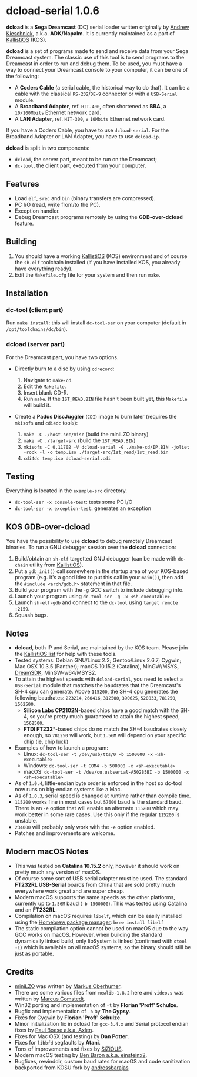 # dcload-serial 1.0.6

**dcload** is a **Sega Dreamcast** (DC) serial loader written originally by 
[Andrew Kieschnick](http://napalm-x.thegypsy.com/andrewk/dc/), a.k.a.
**ADK/Napalm**. It is currently maintained as a part of 
[KallistiOS](http://gamedev.allusion.net/softprj/kos/) (KOS).

**dcload** is a set of programs made to send and receive data from your Sega
Dreamcast system. The classic use of this tool is to send programs to the
Dreamcast in order to run and debug them. To be used, you must have a way to
connect your Dreamcast console to your computer, it can be one of the following:

* A **Coders Cable** (a serial cable, the historical way to do that). It can be
  a cable with the classical `RS-232`/`DE-9` connector or with a 
  `USB-Serial` module.
* A **Broadband Adapter**, ref. `HIT-400`, often shortened as **BBA**, a 
  `10/100Mbits` Ethernet network card.
* A **LAN Adapter**, ref. `HIT-300`, a `10Mbits` Ethernet network card.

If you have a Coders Cable, you have to use `dcload-serial`. For the Broadband
Adapter or LAN Adapter, you have to use `dcload-ip`.

**dcload** is split in two components:

* `dcload`, the server part, meant to be run on the Dreamcast;
* `dc-tool`, the client part, executed from your computer.

## Features

* Load `elf`, `srec` and `bin` (binary transfers are compressed).
* PC I/O (read, write from/to the PC).
* Exception handler.
* Debug Dreamcast programs remotely by using the **GDB-over-dcload** feature.

## Building

1. You should have a working 
   [KallistiOS](http://gamedev.allusion.net/softprj/kos/) (KOS) environment and
   of course the `sh-elf` toolchain installed (if you have installed KOS, you 
   already have everything ready).
2. Edit the `Makefile.cfg` file for your system and then run `make`.

## Installation

### dc-tool (client part)

Run `make install`: this will install `dc-tool-ser` on your computer (default in
`/opt/toolchains/dc/bin`).

### dcload (server part)

For the Dreamcast part, you have two options.
   
* Directly burn to a disc by using `cdrecord`:
  1. Navigate to `make-cd`.
  2. Edit the `Makefile`.
  3. Insert blank CD-R.
  4. Run `make`. If the `1ST_READ.BIN` file hasn't been built yet, this 
     `Makefile` will build it.
 
* Create a **Padus DiscJuggler** (`CDI`) image to burn later (requires 
  the `mkisofs` and `cdi4dc` tools):
  1. `make -C ./host-src/misc` (build the miniLZO binary)
  2. `make -C ./target-src` (build the `1ST_READ.BIN`)
  3. `mkisofs -C 0,11702 -V dcload-serial -G ./make-cd/IP.BIN -joliet -rock -l -o temp.iso ./target-src/1st_read/1st_read.bin`
  4. `cdi4dc temp.iso dcload-serial.cdi`

## Testing

Everything is located in the `example-src` directory.

* `dc-tool-ser -x console-test`: tests some PC I/O
* `dc-tool-ser -x exception-test`: generates an exception

## KOS GDB-over-dcload

You have the possibility to use **dcload** to debug remotely Dreamcast binaries.
To run a GNU debugger session over the **dcload** connection:

1. Build/obtain an `sh-elf` targetted GNU debugger (can be made with `dc-chain`
   utility from [KallistiOS](http://gamedev.allusion.net/softprj/kos/)).
2. Put a `gdb_init()` call somewhere in the startup area of your
   KOS-based program (e.g. it's a good idea to put this call in your `main()`),
   then add the `#include <arch/gdb.h>` statement in that file.
3. Build your program with the `-g` GCC switch to include debugging info.
4. Launch your program using `dc-tool-ser -g -x <sh-executable>`.
5. Launch `sh-elf-gdb` and connect to the `dc-tool` using `target remote :2159`.
6. Squash bugs.

## Notes

* **dcload**, both IP and Serial, are maintained by the KOS
  team. Please join the [KallistiOS list](http://sf.net/projects/cadcdev/) 
  for help with these tools.
* Tested systems: Debian GNU/Linux 2.2; Gentoo/Linux 2.6.7; Cygwin;
  Mac OSX 10.3.5 (Panther); macOS 10.15.2 (Catalina), MinGW/MSYS, 
  [DreamSDK](https://www.dreamsdk.org), MinGW-w64/MSYS2.
* To attain the highest speeds with `dcload-serial`, you need to select a `USB-Serial` module that matches the baudrates that the Dreamcast's SH-4 cpu can generate. Above `115200`, the SH-4 cpu generates the following baudrates: `223214`, `260416`, `312500`, `390625`, `520833`, `781250`, `1562500`. 
  * **Silicon Labs CP2102N**-based chips have a good match with the SH-4, so you're pretty much guaranteed to attain the highest speed, `1562500`.
  * **FTDI FT232***-based chips do no match the SH-4 baudrates closely enough, so `781250` will work, but `1.56M` will depend on your specific chip (ie, chip luck)
* Examples of how to launch a program:
  * Linux:   `dc-tool-ser -t /dev/usb/tts/0 -b 1500000 -x <sh-executable>`
  * Windows: `dc-tool-ser -t COM4 -b 500000 -x <sh-executable>`
  * macOS:   `dc-tool-ser -t /dev/cu.usbserial-A50285BI -b 1500000 -x <sh-executable>`
* As of `1.0.4`, little-endian byte order is enforced in the host so dc-tool
  now runs on big-endian systems like a Mac.
* As of `1.0.3`, serial speed is changed at runtime rather than compile time. 
* `115200` works fine in most cases but `57600` baud is the standard baud.
  There is an `-e` option that will enable an alternate `115200` which may work
  better in some rare cases. Use this only if the regular `115200` is unstable.
* `234000` will probably only work with the `-e` option enabled.
* Patches and improvements are welcome.

## Modern macOS Notes

* This was tested on **Catalina 10.15.2** only, however it should work on pretty
  much any version of macOS. 
* Of course some sort of USB serial adapter must be used. The standard 
  **FT232RL USB-Serial** boards from China that are sold pretty much everywhere
  work great and are super cheap.
* Modern macOS supports the same speeds as the other platforms, currently 
  up to `1.56M` baud (`-b 1500000`). This was tested using Catalina and an 
  **FT232RL**.
* Compilation on macOS requires `libelf`, which can be easily installed using
  the [Homebrew package manager](https://brew.sh): `brew install libelf`
* The static compilation option cannot be used on macOS due to the way GCC
  works on macOS. However, when building the standard dynamically linked build,
  only libSystem is linked (confirmed with `otool -L`) which is available on
  all macOS systems, so the binary should still be just as portable.

## Credits

* [miniLZO](http://www.oberhumer.com/opensource/lzo/) was written by 
  [Markus Oberhumer](http://www.oberhumer.com/).
* There are some various files from `newlib-1.8.2` here and `video.s` was
  written by [Marcus Comstedt](https://mc.pp.se/dc/).
* Win32 porting and implementation of `-t` by **Florian 'Proff' Schulze**.
* Bugfix and implementation of `-b` by **The Gypsy**.
* Fixes for Cygwin by **Florian 'Proff' Schulze**.
* Minor initialization fix in dcload for `gcc-3.4.x` and Serial protocol endian
  fixes by [Paul Boese a.k.a. Axlen](http://archives.dcemulation.org/www.axlen.com/www.geocities.com/pboese_sbcglobal.net/index.html).
* Fixes for Mac OSX (and testing) by **Dan Potter**.
* Fixes for `libbfd` segfaults by **Atani**.
* Tons of improvements and fixes by [SiZiOUS](https://sizious.com).
* Modern macOS testing by [Ben Baron a.k.a. einsteinx2](https://twitter.com/einsteinx2).
* Bugfixes, rewinddir, custom baud rates for macOS and code sanitization
  backported from KOSU fork by [andressbarajas](https://github.com/andressbarajas)

